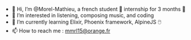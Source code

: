 - 👋 Hi, I’m @Morel-Mathieu, a french student 🎉 internship for 3 months 🎉
- 👀 I’m interested in listening, composing music, and coding
- 🌱 I’m currently learning Elixir, Phoenix framework, AlpineJS 🖱️
- 📫 How to reach me : mmrl15@orange.fr

<!---
Morel-Mathieu/Morel-Mathieu is a ✨ special ✨ repository because its `README.md` (this file) appears on your GitHub profile.
You can click the Preview link to take a look at your changes.
--->
